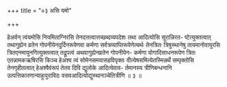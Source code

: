 +++
title = "०३ असि यमो"

+++

हेअर्वन् त्वंयमोसि नियमिताग्निरसि तेनदत्तत्वात्तच्छब्दव्यपदेशः तथा आदित्योसि सूरान्निरत- ष्टेत्युक्तत्वात् तथागुह्येन व्रतेन गोपनीयेनदुर्दिनरूपेणवा कर्मणा सर्वत्रव्याप्तिरूपेणेत्यर्थः तेनत्रितः त्रिषुस्थानेषु तायमानोवायुरसि त्रितएनमायुनगित्युक्तत्वात् तद्रूपत्वं अथवागुह्येनव्रतेन गोपनीयेन- कर्मणा योगादिसाधनरूपेण त्रितः एतन्नामकऋषिरसि किञ्च हेअश्व त्वं सोमेनसमयासहविपृक्तः वीत्येषसमित्येतस्मिन्नर्थे सम्पृक्तोसि तेनगृहीतत्वात् हेअश्वैवंरूपं तेतव दिवि द्युलोके आदित्येवाव- र्तमानस्य त्रीणिबन्धनानि उत्पत्तिकारणान्याहुःपुराविदः वसवआदित्योद्युस्थानञ्चेतित्रीणि ॥ ३ ॥